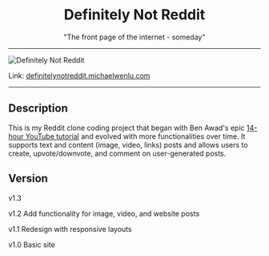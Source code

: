 <h1 align="center">Definitely Not Reddit</h1>

<p align="center">"The front page of the internet - someday"</p>

---

![Definitely Not Reddit](https://i.imgur.com/OPUOHIA.png 'Definitely Not Reddit')

Link: [definitelynotreddit.michaelwenlu.com](https://definitelynotreddit.michaelwenlu.com)

---

## Description

This is my Reddit clone coding project that began with Ben Awad's epic [14-hour YouTube tutorial](https://youtu.be/I6ypD7qv3Z8) and evolved with more functionalities over time. It supports text and content (image, video, links) posts and allows users to create, upvote/downvote, and comment on user-generated posts.

## Version

v1.3

v1.2 Add functionality for image, video, and website posts

v1.1 Redesign with responsive layouts

v1.0 Basic site
